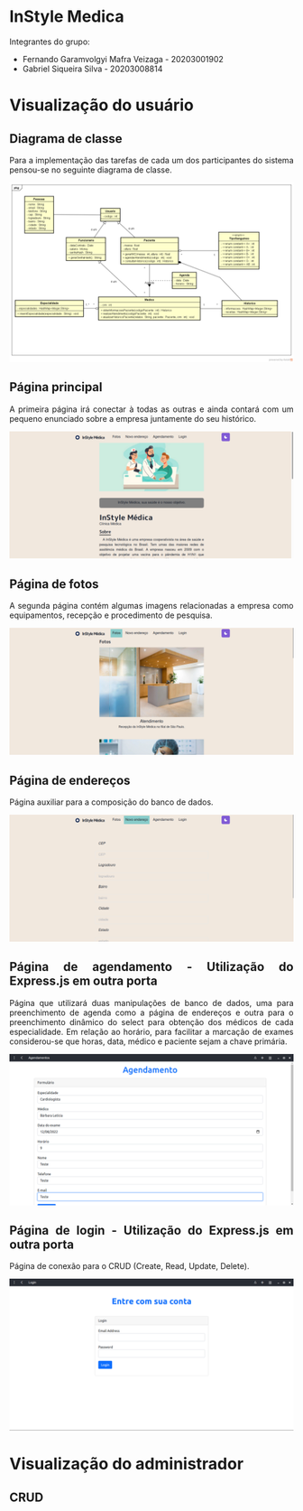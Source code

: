 # InStyle Medica

<div align="justify">

Integrantes do grupo:

- Fernando Garamvolgyi Mafra Veizaga - 20203001902
- Gabriel Siqueira Silva - 20203008814

# Visualização do usuário

## Diagrama de classe

Para a implementação das tarefas de cada um dos participantes do sistema pensou-se no seguinte diagrama de classe.

<div align="center">
	<img src="class_diagram/InStyleMedica.png" />
</div>

## Página principal

A primeira página irá conectar à todas as outras e ainda contará com um pequeno enunciado sobre a empresa juntamente do seu histórico.

<div align="center">
	<img src="readme-images/index.png" />
</div>

## Página de fotos

A segunda página contém algumas imagens relacionadas a empresa como equipamentos, recepção e procedimento de pesquisa.

<div align="center">
	<img src="readme-images/photos.png" />
</div>

## Página de endereços

Página auxiliar para a composição do banco de dados.

<div align="center">
	<img src="readme-images/address.png" />
</div>

## Página de agendamento - Utilização do Express.js em outra porta

Página que utilizará duas manipulações de banco de dados, uma para preenchimento de agenda como a página de endereços e outra para o preenchimento dinâmico do select para obtenção dos médicos de cada especialidade. Em relação ao horário, para facilitar a marcação de exames considerou-se que horas, data, médico e paciente sejam a chave primária.

<div align="center">
	<img src="readme-images/sched.png" />
</div>

## Página de login - Utilização do Express.js em outra porta

Página de conexão para o CRUD (Create, Read, Update, Delete). 

<div align="center">
	<img src="readme-images/login.png" />
</div>

# Visualização do administrador

## CRUD

</div>
